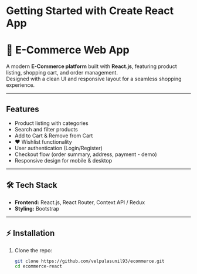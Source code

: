 # Getting Started with Create React App
# 🛒 E-Commerce Web App

A modern **E-Commerce platform** built with **React.js**, featuring product listing, shopping cart, and order management.  
Designed with a clean UI and responsive layout for a seamless shopping experience.  

---

## Features
-  Product listing with categories
-  Search and filter products
-  Add to Cart & Remove from Cart
- ❤ Wishlist functionality
-  User authentication (Login/Register)
-  Checkout flow (order summary, address, payment - demo)
-  Responsive design for mobile & desktop

---

## 🛠 Tech Stack
- **Frontend:** React.js, React Router, Context API / Redux
- **Styling:**  Bootstrap

---

## ⚡ Installation
1. Clone the repo:
   ```bash
   git clone https://github.com/velpulasunil93/ecommerce.git
   cd ecommerce-react

